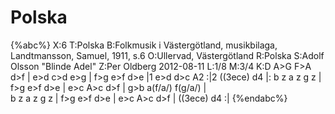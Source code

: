 # Polska

{%abc%}
X:6
T:Polska
B:Folkmusik i Västergötland, musikbilaga, Landtmansson, Samuel, 1911, s.6
O:Ullervad, Västergötland
R:Polska
S:Adolf Olsson "Blinde Adel"
Z:Per Oldberg 2012-08-11
L:1/8
M:3/4
K:D
A>G F>A d>f | e>d c>d e>g | f>g e>f d>e |1 e>d d>c A2 :|2 ((3ece) d4 |:
b z a z g z | f>g e>f d>e | e>c A>c d>f | g>b a(f/a/) f(g/a/) |  
b z a z g z | f>g e>f d>e | e>c A>c d>f | ((3ece) d4 :|
{%endabc%}
